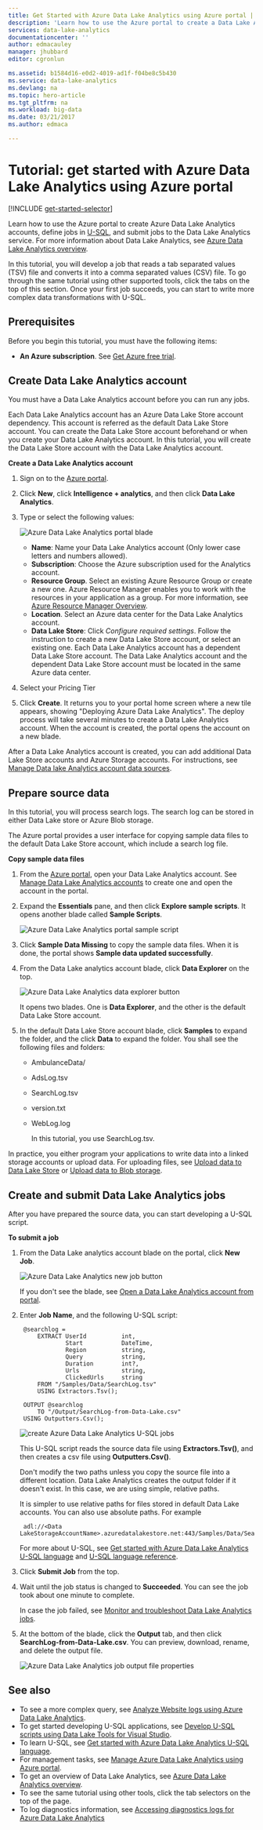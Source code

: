 ```yaml
---
title: Get Started with Azure Data Lake Analytics using Azure portal | Microsoft Docs
description: 'Learn how to use the Azure portal to create a Data Lake Analytics account, create a Data Lake Analytics job using U-SQL, and submit the job. '
services: data-lake-analytics
documentationcenter: ''
author: edmacauley
manager: jhubbard
editor: cgronlun

ms.assetid: b1584d16-e0d2-4019-ad1f-f04be8c5b430
ms.service: data-lake-analytics
ms.devlang: na
ms.topic: hero-article
ms.tgt_pltfrm: na
ms.workload: big-data
ms.date: 03/21/2017
ms.author: edmaca

---
```

# Tutorial: get started with Azure Data Lake Analytics using Azure portal
[!INCLUDE [get-started-selector](../../includes/data-lake-analytics-selector-get-started.md)]

Learn how to use the Azure portal to create Azure Data Lake Analytics accounts, define jobs in [U-SQL](data-lake-analytics-u-sql-get-started.md), and submit jobs to the Data Lake Analytics service. For more
information about Data Lake Analytics, see [Azure Data Lake Analytics overview](data-lake-analytics-overview.md).

In this tutorial, you will develop a job that reads a tab separated values (TSV) file and converts it into a comma
separated values (CSV) file. To go through the same tutorial using other supported tools, click the tabs on the top of this section. Once your first job succeeds, you can start to write more complex data transformations with U-SQL.

## Prerequisites
Before you begin this tutorial, you must have the following items:

* **An Azure subscription**. See [Get Azure free trial](https://azure.microsoft.com/pricing/free-trial/).

## Create Data Lake Analytics account
You must have a Data Lake Analytics account before you can run any jobs.

Each Data Lake Analytics account has an Azure Data Lake Store account dependency.  This account is referred
as the default Data Lake Store account.  You can create the Data Lake Store account beforehand or when you create
your Data Lake Analytics account. In this tutorial, you will create the Data Lake Store account with the Data Lake Analytics
account.

**Create a Data Lake Analytics account**

1. Sign on to the [Azure portal](https://portal.azure.com).
2. Click **New**, click **Intelligence + analytics**, and then click **Data Lake Analytics**.
3. Type or select the following values:

    ![Azure Data Lake Analytics portal blade](./media/data-lake-analytics-get-started-portal/data-lake-analytics-portal-create-adla.png)

   * **Name**: Name your Data Lake Analytics account (Only lower case letters and numbers allowed).
   * **Subscription**: Choose the Azure subscription used for the Analytics account.
   * **Resource Group**. Select an existing Azure Resource Group or create a new one. Azure Resource Manager enables you to work with the resources in your application as a group. For more information, see [Azure Resource Manager Overview](../azure-resource-manager/resource-group-overview.md).
   * **Location**. Select an Azure data center for the Data Lake Analytics account.
   * **Data Lake Store**: Click *Configure required settings*. Follow the instruction to create a new Data Lake Store account, or select an existing one. Each Data Lake Analytics account has a dependent Data Lake Store account. The Data Lake Analytics account and the dependent Data Lake Store account must be located in the same Azure data center.
4. Select your Pricing Tier  
5. Click **Create**. It returns you to your portal home screen where a new tile appears, showing "Deploying Azure Data Lake Analytics". The deploy process will take several minutes to create a Data Lake Analytics account. When the account is created, the portal opens the account on a new blade.

After a Data Lake Analytics account is created, you can add additional Data Lake Store accounts and Azure Storage
accounts. For instructions, see [Manage Data lake Analytics account data sources](data-lake-analytics-manage-use-portal.md#manage-account-data-sources).

## Prepare source data
In this tutorial, you will process search logs.  The search log can be stored in either Data Lake store or Azure Blob storage.

The Azure portal provides a user interface for copying sample data files to the default Data Lake Store account, which include a search log file.

**Copy sample data files**

1. From the [Azure portal](https://portal.azure.com), open your Data Lake Analytics account.  See [Manage Data Lake Analytics accounts](data-lake-analytics-get-started-portal.md#create-data-lake-analytics-account) to create one and open the account in the portal.
2. Expand the **Essentials** pane, and then click **Explore sample scripts**. It opens another blade called **Sample
   Scripts**.

    ![Azure Data Lake Analytics portal sample script](./media/data-lake-analytics-get-started-portal/data-lake-analytics-portal-sample-scripts.png)
3. Click **Sample Data Missing** to copy the sample data files. When it is done, the portal shows **Sample data updated successfully**.
4. From the Data Lake analytics account blade, click **Data Explorer** on the top.

    ![Azure Data Lake Analytics data explorer button](./media/data-lake-analytics-get-started-portal/data-lake-analytics-data-explorer-button.png)

    It opens two blades. One is **Data Explorer**, and the other is the default Data Lake Store account.
5. In the default Data Lake Store account blade, click **Samples** to expand the folder, and the click **Data** to expand the folder. You shall see the following files and folders:

   * AmbulanceData/
   * AdsLog.tsv
   * SearchLog.tsv
   * version.txt
   * WebLog.log

     In this tutorial, you use SearchLog.tsv.

In practice, you either program your applications to write data into a linked storage accounts or upload data. For uploading files, see
[Upload data to Data Lake Store](data-lake-analytics-manage-use-portal.md#upload-data-to-adls) or [Upload data to Blob storage](data-lake-analytics-manage-use-portal.md#upload-data-to-wasb).

## Create and submit Data Lake Analytics jobs
After you have prepared the source data, you can start developing a U-SQL script.  

**To submit a job**

1. From the Data Lake analytics account blade on the portal, click **New Job**.

    ![Azure Data Lake Analytics new job button](./media/data-lake-analytics-get-started-portal/data-lake-analytics-new-job-button.png)

    If you don't see the blade, see [Open a Data Lake Analytics account from portal](data-lake-analytics-manage-use-portal.md#access-adla-account).
2. Enter **Job Name**, and the following U-SQL script:

        @searchlog =
            EXTRACT UserId          int,
                    Start           DateTime,
                    Region          string,
                    Query           string,
                    Duration        int?,
                    Urls            string,
                    ClickedUrls     string
            FROM "/Samples/Data/SearchLog.tsv"
            USING Extractors.Tsv();

        OUTPUT @searchlog   
            TO "/Output/SearchLog-from-Data-Lake.csv"
        USING Outputters.Csv();

    ![create Azure Data Lake Analytics U-SQL jobs](./media/data-lake-analytics-get-started-portal/data-lake-analytics-new-job.png)

    This U-SQL script reads the source data file using **Extractors.Tsv()**, and then creates a csv file using **Outputters.Csv()**.

    Don't modify the two paths unless you copy the source file into a different location.  Data Lake Analytics creates the output folder if it doesn't exist.  In this case, we are using simple, relative paths.  

    It is simpler to use relative paths for files stored in default Data Lake accounts. You can also use absolute paths.  For example

        adl://<Data LakeStorageAccountName>.azuredatalakestore.net:443/Samples/Data/SearchLog.tsv

    For more about U-SQL, see [Get started with Azure Data Lake Analytics U-SQL language](data-lake-analytics-u-sql-get-started.md) and [U-SQL language reference](http://go.microsoft.com/fwlink/?LinkId=691348).

1. Click **Submit Job** from the top.   
2. Wait until the job status is changed to **Succeeded**. You can see the job took about one minute to complete.

    In case the job failed, see [Monitor and troubleshoot Data Lake Analytics jobs](data-lake-analytics-monitor-and-troubleshoot-jobs-tutorial.md).
3. At the bottom of the blade, click the **Output** tab, and then click **SearchLog-from-Data-Lake.csv**. You can preview, download, rename, and delete the output file.

    ![Azure Data Lake Analytics job output file properties](./media/data-lake-analytics-get-started-portal/data-lake-analytics-output-file-properties.png)

## See also
* To see a more complex query, see [Analyze Website logs using Azure Data Lake Analytics](data-lake-analytics-analyze-weblogs.md).
* To get started developing U-SQL applications, see [Develop U-SQL scripts using Data Lake Tools for Visual Studio](data-lake-analytics-data-lake-tools-get-started.md).
* To learn U-SQL, see [Get started with Azure Data Lake Analytics U-SQL language](data-lake-analytics-u-sql-get-started.md).
* For management tasks, see [Manage Azure Data Lake Analytics using Azure portal](data-lake-analytics-manage-use-portal.md).
* To get an overview of Data Lake Analytics, see [Azure Data Lake Analytics overview](data-lake-analytics-overview.md).
* To see the same tutorial using other tools, click the tab selectors on the top of the page.
* To log diagnostics information, see [Accessing diagnostics logs for Azure Data Lake Analytics](data-lake-analytics-diagnostic-logs.md)
